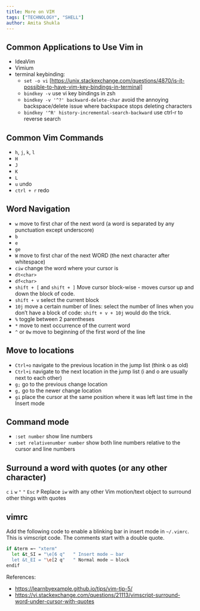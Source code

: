 ```yaml
---
title: More on VIM
tags: ["TECHNOLOGY", "SHELL"]
author: Amita Shukla
---
```

## Common Applications to Use Vim in
- IdeaVim
- Vimium
- terminal keybinding:
  - `set -o vi` [https://unix.stackexchange.com/questions/4870/is-it-possible-to-have-vim-key-bindings-in-terminal]
  - `bindkey -v` use vi key bindings in zsh
  - `bindkey -v '^?' backward-delete-char` avoid the annoying backspace/delete issue where backspace stops deleting characters
  - `bindkey '^R' history-incremental-search-backward` use ctrl-r to reverse search

## Common Vim Commands
- `h`, `j`, `k`, `l` 
- `H`
- `J`
- `K`
- `L`
- `u` undo
- `ctrl + r` redo

## Word Navigation
- `w` move to first char of the next word (a word is separated by any punctuation except underscore)
- `b`
- `e`
- `ge`
- `W` move to first char of the next WORD (the next character after whitespace)
- `ciw` change the word where your cursor is
- `dt<char>` 
- `df<char>`
- `shift + [` and `shift + ]` Move cursor block-wise - moves cursor up and down the block of code.
- `shift + v` select the current block 
- `10j` move a certain number of lines: select the number of lines when you don’t have a block of code: `shift + v + 10j` would do the trick.
- `%` toggle between 2 parentheses 
- `*` move to next occurrence of the current word
- `^` or `0w` move to beginning of the first word of the line 

## Move to locations

- `Ctrl+o` navigate to the previous location in the jump list (think o as old)
- `Ctrl+i` navigate to the next location in the jump list (i and o are usually next to each other)
- `g;` go to the previous change location
- `g,` go to the newer change location
- `gi` place the cursor at the same position where it was left last time in the Insert mode

## Command mode
- `:set number` show line numbers
- `:set relativenumber number` show both line numbers relative to the cursor and line numbers

## Surround a word with quotes (or any other character)
`c` `i` `w` `"` `"` `Esc` `P`
Replace `iw` with any other Vim motion/text object to surround other things with quotes

## vimrc
Add the following code to enable a blinking bar in insert mode in `~/.vimrc`. This is vimscript code. The comments start with a double quote.
```bash
if &term =~ "xterm"
  let &t_SI = "\e[6 q"   " Insert mode — bar
  let &t_EI = "\e[2 q"   " Normal mode — block
endif
```

References:
- https://learnbyexample.github.io/tips/vim-tip-5/
- https://vi.stackexchange.com/questions/21113/vimscript-surround-word-under-cursor-with-quotes
